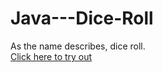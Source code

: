 # Java---Dice-Roll

As the name describes, dice roll.<br>
<a href=https://khairultruestory.github.io/Java---Dice-Roll/>Click here to try out</a>
